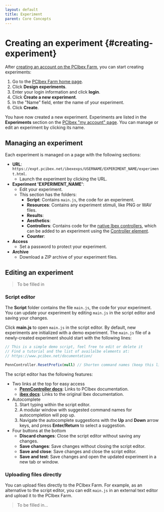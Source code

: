 ```yaml
---
layout: default
title: Experiment
parent: Core Concepts
---
```


# Creating an experiment {#creating-experiment}

After [creating an account on the PCIbex Farm](#creating-account), you can start creating experiments:

1. Go to the [PCIbex Farm home page](https://expt.pcibex.net/).
2. Click **Design experiments**.
3. Enter your login information and click **login**.
4. Click **Create a new experiment**.
5. In the "Name" field, enter the name of your experiment.
6. Click **Create**.

You have now created a new experiment. Experiments are listed in the **Experiments** section on the [PCIbex "my account" page](https://expt.pcibex.net/myaccount). You can manage or edit an experiment by clicking its name. 

## Managing an experiment

Each experiment is managed on a page with the following sections:

+ **URL**: `https://expt.pcibex.net/ibexexps/USERNAME/EXPERIMENT_NAME/experiment.html`.
  + Launch the experiment by clicking the URL.
+ **Experiment 'EXPERIMENT_NAME'**:
  + Edit your experiment.
  + This section has the folders:
    + **Script**: Contains `main.js`, the code for an experiment.
    + **Resources**: Contains any experiment stimuli, like PNG or WAV files.
    + **Results**: 
    + **Aesthetics**:
    + **Controllers**: Contains code for the [native Ibex controllers](https://github.com/addrummond/ibex/blob/master/docs/manual.md#controllers), which can be added to an experiment using the [Controller element](https://www.pcibex.net/wiki/controller-element/).
    + **Counter**: 
+ **Access**
  + Set a password to protect your experiment.
+ **Archive**
  + Download a ZIP archive of your experiment files.

## Editing an experiment

> To be filled in

### Script editor

The **Script** folder contains the file `main.js`, the code for your experiment. You can update your experiment by editing `main.js` in the script editor and saving your changes.

Click **main.js** to open `main.js` in the script editor. By default, new experiments are initialized with a demo experiment. The `main.js` file of a newly-created experiment should start with the following lines:

```javascript
// This is a simple demo script, feel free to edit or delete it
// Find a tutorial and the list of availalbe elements at:
// https://www.pcibex.net/documentation/

PennController.ResetPrefix(null) // Shorten command names (keep this line here)
```

The script editor has the following features:

+ Two links at the top for easy access
  + [**PennController docs**](https://www.pcibex.net/documentation/): Links to PCIbex documentation.
  + [**ibex docs**](https://github.com/addrummond/ibex/blob/master/docs/manual.md): Links to the original Ibex documentation.
+ Autocomplete 
  1. Start typing within the script editor. 
  2. A modular window with suggested command names for autocompletion will pop up.
  3. Navigate the autocomplete suggestions with the **Up** and **Down** arrow keys, and press **Enter/Return** to select a suggestion.
+ Four buttons at the bottom
  + **Discard changes**: Close the script editor without saving any changes.
  + **Save changes**: Save changes without closing the script editor.
  + **Save and close**: Save changes and close the script editor.
  + **Save and test**: Save changes and open the updated experiment in a new tab or window.

### Uploading files directly

You can upload files directly to the PCIbex Farm. For example, as an alternative to the script editor, you can edit `main.js` in an external text editor and upload it to the PCIbex Farm.

> To be filled in...


